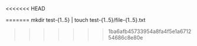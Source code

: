 <<<<<<< HEAD

=======
mkdir test-{1..5} | touch test-{1..5}/file-{1..5}.txt
>>>>>>> 1ba6afb45733954a8fa4f5e1a671254686c8e80e
